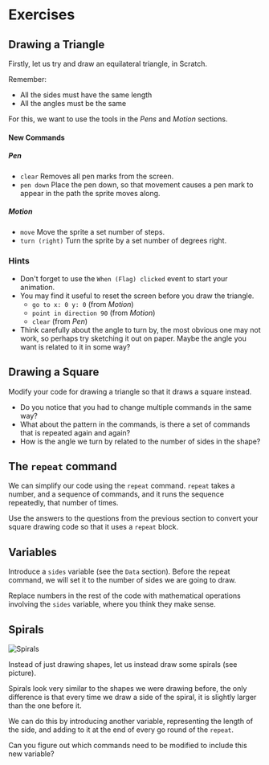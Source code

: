 # Exercises

## Drawing a Triangle
Firstly, let us try and draw an equilateral triangle, in Scratch.

Remember:

 * All the sides must have the same length
 * All the angles must be the same

For this, we want to use the tools in the *Pens* and *Motion* sections.

#### New Commands
##### Pen
 * `clear` Removes all pen marks from the screen.
 * `pen down` Place the pen down, so that movement causes a pen mark to
   appear in the path the sprite moves along.

##### Motion
 * `move` Move the sprite a set number of steps.
 * `turn (right)` Turn the sprite by a set number of degrees right.

### Hints

 * Don't forget to use the `When (Flag) clicked` event to start your animation.
 * You may find it useful to reset the screen before you draw the triangle.
    - `go to x: 0 y: 0` (from _Motion_)
    - `point in direction 90` (from _Motion_)
    - `clear` (from _Pen_)
 * Think carefully about the angle to turn by, the most obvious one may not
   work, so perhaps try sketching it out on paper. Maybe the angle you want
   is related to it in some way?

## Drawing a Square
Modify your code for drawing a triangle so that it draws a square instead.

 * Do you notice that you had to change multiple commands in the same way?
 * What about the pattern in the commands, is there a set of commands that
   is repeated again and again?
 * How is the angle we turn by related to the number of sides in the shape?

## The `repeat` command

We can simplify our code using the `repeat` command. `repeat` takes a number,
and a sequence of commands, and it runs the sequence repeatedly, that number
of times.

Use the answers to the questions from the previous section to convert your
square drawing code so that it uses a `repeat` block.

## Variables

Introduce a `sides` variable (see the `Data` section). Before the repeat
command, we will set it to the number of sides we are going to draw.

Replace numbers in the rest of the code with mathematical operations involving
the `sides` variable, where you think they make sense.

## Spirals

![Spirals](https://raw.githubusercontent.com/asQuirreL/sw-eng-talk/master/Spirals.png)

Instead of just drawing shapes, let us instead draw some spirals (see picture).

Spirals look very similar to the shapes we were drawing before, the only
difference is that every time we draw a side of the spiral, it is slightly
larger than the one before it.

We can do this by introducing another variable, representing the length of the
side, and adding to it at the end of every go round of the `repeat`.

Can you figure out which commands need to be modified to include this new
variable?

